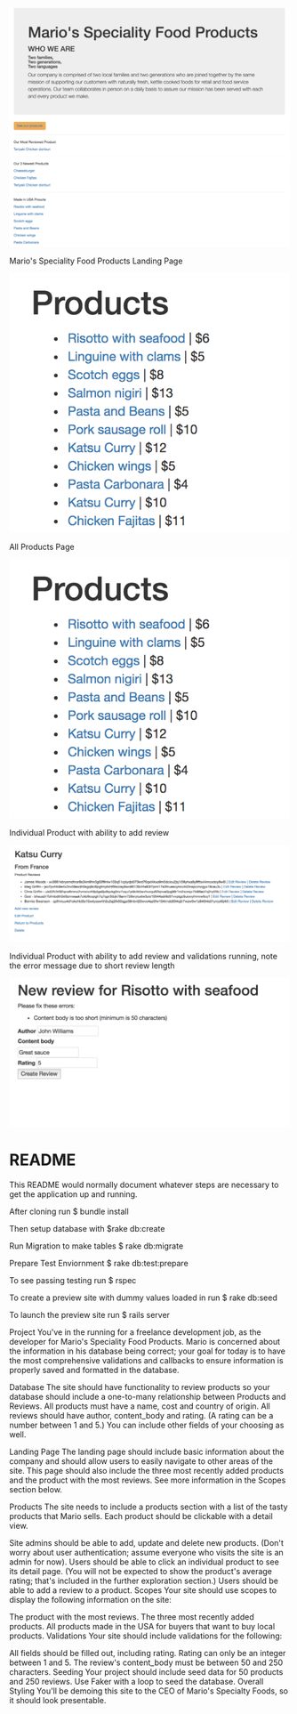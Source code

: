 ![Ticketing](/img/marios_landing_page.png?raw=true "marios_landing_page")

Mario's Speciality Food Products Landing Page

![Ticketing](/img/all_products.png?raw=true "all_products")

All Products Page

![Ticketing](/img/all_products.png?raw=true "all_products")

Individual Product with ability to add review

![Ticketing](/img/single_product_screen.png?raw=true "single_product_screen")

Individual Product with ability to add review and validations running, note the error message due to short review length

![Ticketing](/img/review_with_validations.png?raw=true "review_with_validations")

# README

This README would normally document whatever steps are necessary to get the
application up and running.

After cloning run $ bundle install

Then setup database with $rake db:create

Run Migration to make tables $ rake db:migrate

Prepare Test Enviornment $ rake db:test:prepare

To see passing testing run $ rspec

To create a preview site with dummy values loaded in run $ rake db:seed

To launch the preview site run $ rails server

Project
You've in the running for a freelance development job, as the developer for Mario's Speciality Food Products. Mario is concerned about the information in his database being correct; your goal for today is to have the most comprehensive validations and callbacks to ensure information is properly saved and formatted in the database.

Database
The site should have functionality to review products so your database should include a one-to-many relationship between Products and Reviews. All products must have a name, cost and country of origin. All reviews should have author, content_body and rating. (A rating can be a number between 1 and 5.) You can include other fields of your choosing as well.

Landing Page
The landing page should include basic information about the company and should allow users to easily navigate to other areas of the site. This page should also include the three most recently added products and the product with the most reviews. See more information in the Scopes section below.

Products
The site needs to include a products section with a list of the tasty products that Mario sells. Each product should be clickable with a detail view.

Site admins should be able to add, update and delete new products. (Don't worry about user authentication; assume everyone who visits the site is an admin for now).
Users should be able to click an individual product to see its detail page. (You will not be expected to show the product's average rating; that's included in the further exploration section.)
Users should be able to add a review to a product.
Scopes
Your site should use scopes to display the following information on the site:

The product with the most reviews.
The three most recently added products.
All products made in the USA for buyers that want to buy local products.
Validations
Your site should include validations for the following:

All fields should be filled out, including rating.
Rating can only be an integer between 1 and 5.
The review's content_body must be between 50 and 250 characters.
Seeding
Your project should include seed data for 50 products and 250 reviews. Use Faker with a loop to seed the database.
Overall Styling
You'll be demoing this site to the CEO of Mario's Specialty Foods, so it should look presentable.
